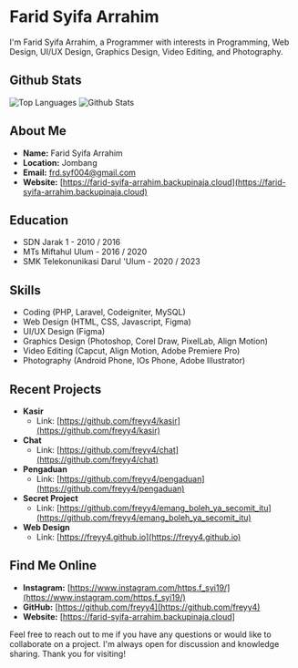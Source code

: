 # Farid Syifa Arrahim

I'm Farid Syifa Arrahim, a Programmer with interests in Programming, Web Design, UI/UX Design, Graphics Design, Video Editing, and Photography.

## Github Stats
![Top Languages](https://github-readme-stats.vercel.app/api/top-langs/?username=freyy4&langs_count=8)
![Github Stats](https://github-readme-stats.vercel.app/api?username=freyy4)

## About Me

- **Name:** Farid Syifa Arrahim
- **Location:** Jombang
- **Email:** frd.syf004@gmail.com
- **Website:** [https://farid-syifa-arrahim.backupinaja.cloud](https://farid-syifa-arrahim.backupinaja.cloud)

## Education

- SDN Jarak 1 - 2010 / 2016
- MTs Miftahul Ulum - 2016 / 2020
- SMK Telekonunikasi Darul 'Ulum - 2020 / 2023

## Skills

- Coding (PHP, Laravel, Codeigniter, MySQL)
- Web Design (HTML, CSS, Javascript, Figma)
- UI/UX Design (Figma)
- Graphics Design (Photoshop, Corel Draw, PixelLab, Align Motion)
- Video Editing (Capcut, Align Motion, Adobe Premiere Pro)
- Photography (Android Phone, IOs Phone, Adobe Illustrator)

## Recent Projects

- **Kasir**
  - Link: [https://github.com/freyy4/kasir](https://github.com/freyy4/kasir)
- **Chat**
  - Link: [https://github.com/freyy4/chat](https://github.com/freyy4/chat)
- **Pengaduan**
  - Link: [https://github.com/freyy4/pengaduan](https://github.com/freyy4/pengaduan)
- **Secret Project**
  - Link: [https://github.com/freyy4/emang_boleh_ya_secomit_itu](https://github.com/freyy4/emang_boleh_ya_secomit_itu)
- **Web Design**
  - Link: [https://freyy4.github.io](https://freyy4.github.io)

## Find Me Online

- **Instagram:** [https://www.instagram.com/https.f_syi19/](https://www.instagram.com/https.f_syi19/)
- **GitHub:** [https://github.com/freyy4](https://github.com/freyy4)
- **Website:** [https://farid-syifa-arrahim.backupinaja.cloud]

Feel free to reach out to me if you have any questions or would like to collaborate on a project. I'm always open for discussion and knowledge sharing. Thank you for visiting!
